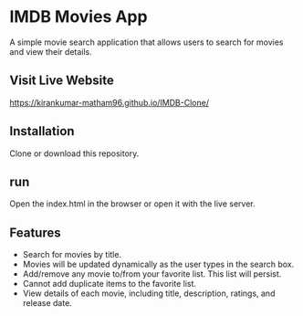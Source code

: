 # IMDB Movies App

A simple movie search application that allows users to search for movies and view their details.

## Visit Live Website

  https://kirankumar-matham96.github.io/IMDB-Clone/

## Installation

  Clone or download this repository.

## run

  Open the index.html in the browser or open it with the live server.

## Features

- Search for movies by title.
- Movies will be updated dynamically as the user types in the search box.
- Add/remove any movie to/from your favorite list. This list will persist.
- Cannot add duplicate items to the favorite list.
- View details of each movie, including title, description, ratings, and release date.
